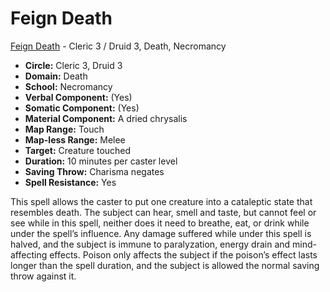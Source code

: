 # Feign Death

[Feign Death](/Magic/F/FeignDeath.md) - Cleric 3 / Druid 3, Death, Necromancy

- **Circle:** Cleric 3, Druid 3
- **Domain:** Death
- **School:** Necromancy
- **Verbal Component:** (Yes)
- **Somatic Component:** (Yes)
- **Material Component:** A dried chrysalis
- **Map Range:** Touch
- **Map-less Range:** Melee
- **Target:** Creature touched
- **Duration:** 10 minutes per caster level
- **Saving Throw:** Charisma negates
- **Spell Resistance:** Yes

This spell allows the caster to put one creature into a cataleptic state that resembles death. The subject can hear, smell and taste, but cannot feel or see while in this spell, neither does it need to breathe, eat, or drink while under the spell’s influence. Any damage suffered while under this spell is halved, and the subject is immune to paralyzation, energy drain and mind-affecting effects. Poison only affects the subject if the poison’s effect lasts longer than the spell duration, and the subject is allowed the normal saving throw against it.
